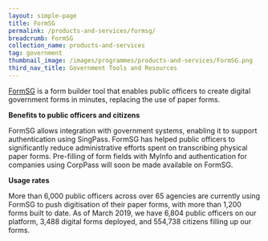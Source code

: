 ```yaml
---
layout: simple-page
title: FormSG
permalink: /products-and-services/formsg/
breadcrumb: FormSG
collection_name: products-and-services
tag: government
thumbnail_image: /images/programmes/products-and-services/FormSG.png
third_nav_title: Government Tools and Resources
---
```

[FormSG](https://form.gov.sg/#!/) is a form builder tool that enables public officers to create digital government forms in minutes, replacing the use of paper forms.
                                                                                      
**Benefits to public officers and citizens**

FormSG allows integration with government systems, enabling it to support authentication using SingPass. FormSG has helped public officers to significantly reduce administrative efforts spent on transcribing physical paper forms. Pre-filling of form fields with MyInfo and authentication for companies using CorpPass will soon be made available on FormSG.
 
**Usage rates**

More than 6,000 public officers across over 65 agencies are currently using FormSG to push digitisation of their paper forms, with more than 1,200 forms built to date. As of March 2019, we have 6,804 public officers on our platform, 3,488 digital forms deployed, and 554,738 citizens filling up our forms.